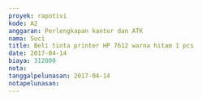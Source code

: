 ```yaml
---
proyek: rapotivi
kode: A2
anggaran: Perlengkapan kantor dan ATK
nama: Suci
title: Beli tinta printer HP 7612 warna hitam 1 pcs
date: 2017-04-14
biaya: 312000
nota:
tanggalpelunasan: 2017-04-14
notapelunasan:
---
```


